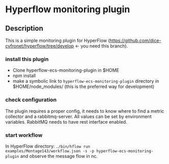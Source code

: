 # Hyperflow monitoring plugin

## Description
This is a simple monitoring plugin for HyperFlow (https://github.com/dice-cyfronet/hyperflow/tree/develop <- 
you need this branch).

### install this plugin
* Clone hyperflow-ecs-monitoring-plugin in $HOME
* npm install
* make a symbolic link to `hyperflow-ecs-monitoring-plugin` directory in $HOME/node_modules/ (this is the preferred way for
development)

### check configuration

The plugin requires a proper config, it needs to know where to find a metric collector and a rabbitmq-server. All values
 can be set by environment variables. RabbitMQ needs to have rest interface enabled.

### start workflow
In HyperFlow directory:
`./bin/hflow run examples/Montage143/workflow.json -s -p hyperflow-ecs-monitoring-plugin`
and observe the message flow in nc.
